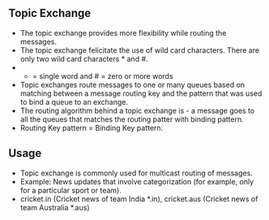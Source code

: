 Topic Exchange
--------------------------

* The topic exchange provides more flexibility while routing the messages.
* The topic exchange felicitate the use of wild card characters. There are only two wild card characters * and #.
* * = single word and # = zero or more words
* Topic exchanges route messages to one or many queues based on matching between a message routing key and the pattern that was used to bind a queue to an exchange.
* The routing algorithm behind a topic exchange is - a message goes to all the queues that matches the routing patter with binding pattern.
* Routing Key pattern = Binding Key pattern.

Usage
--------------------------

* Topic exchange is commonly used for multicast routing of messages.
* Example: News updates that involve categorization (for example, only for a particular sport or team).
* cricket.in (Cricket news of team India *.in), cricket.aus (Cricket news of team Australia *.aus)